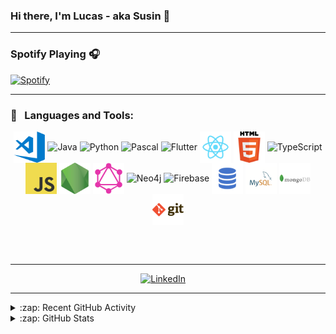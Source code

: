 ### Hi there, I'm Lucas - aka Susin 👋



*************

### Spotify Playing 🎧

[![Spotify](https://spotify-rho.vercel.app/api/spotify/)](https://open.spotify.com/user/lucas_susin)

*************


### 🔧 &nbsp; Languages and Tools:
<p align="center">

  <!-- For more icons https://github.com/MikeCodesDotNET/ColoredBadges -->
  <!-- For more icons https://simpleicons.org/ -->
  <!-- For more icons https://github.com/Ileriayo/markdown-badges -->
  

<img align="center" alt="Visual Studio Code" width="50px" src="https://raw.githubusercontent.com/github/explore/80688e429a7d4ef2fca1e82350fe8e3517d3494d/topics/visual-studio-code/visual-studio-code.png" />

<img align="center" alt="Java" width="60px" src="https://library.kissclipart.com/20181005/xwq/kissclipart-java-core-clipart-java-platform-enterprise-editio-79b63cdfe5ed19c5.jpg" />

<img align="center" alt="Python" width="50px" src="https://www.iconfinder.com/data/icons/logos-and-brands/512/267_Python_logo-512.png" />

<img align="center" alt="Pascal" width="50px" src="https://is4-ssl.mzstatic.com/image/thumb/Purple113/v4/d7/24/08/d7240855-0e51-7f7e-6c2d-3bafdea5a05f/source/200x200bb.jpg" />

<img align="center" alt="Flutter" width="100px" src="https://raw.githubusercontent.com/flutter/website/master/src/_assets/image/flutter-lockup.png" />

<img align="center" alt="React" width="50px" src="https://raw.githubusercontent.com/github/explore/80688e429a7d4ef2fca1e82350fe8e3517d3494d/topics/react/react.png" />

<img align="center" alt="HTML5" width="50px" src="https://raw.githubusercontent.com/github/explore/80688e429a7d4ef2fca1e82350fe8e3517d3494d/topics/html/html.png" />

<img align="center" alt="TypeScript" width="50px" src="https://miro.medium.com/max/816/1*mn6bOs7s6Qbao15PMNRyOA.png" />

<img align="center" alt="JavaScript" width="50px" src="https://raw.githubusercontent.com/github/explore/80688e429a7d4ef2fca1e82350fe8e3517d3494d/topics/javascript/javascript.png" />

<img align="center" alt="Node.js" width="50px" src="https://raw.githubusercontent.com/github/explore/80688e429a7d4ef2fca1e82350fe8e3517d3494d/topics/nodejs/nodejs.png" />

<img align="center" alt="GraphQL" width="50px" src="https://raw.githubusercontent.com/github/explore/80688e429a7d4ef2fca1e82350fe8e3517d3494d/topics/graphql/graphql.png" />

<img align="center" alt="Neo4j" width="100px" src="https://e7.pngegg.com/pngimages/248/75/png-clipart-neo4j-graph-database-logo-organization-wechat-load-graph-text-logo.png" />

<img align="center" alt="Firebase" width="40px" src="https://firebase.google.cn/downloads/brand-guidelines/PNG/logo-vertical.png" />

<img align="center" alt="SQL" width="50px" src="https://raw.githubusercontent.com/github/explore/80688e429a7d4ef2fca1e82350fe8e3517d3494d/topics/sql/sql.png" />

<img align="center" alt="MySQL" width="50px" src="https://raw.githubusercontent.com/github/explore/80688e429a7d4ef2fca1e82350fe8e3517d3494d/topics/mysql/mysql.png" />

<img align="center" alt="MongoDB" width="50px" src="https://raw.githubusercontent.com/github/explore/80688e429a7d4ef2fca1e82350fe8e3517d3494d/topics/mongodb/mongodb.png" />

<img align="center" alt="Git" width="50px" src="https://raw.githubusercontent.com/github/explore/80688e429a7d4ef2fca1e82350fe8e3517d3494d/topics/git/git.png" />

</p>

<br />
<br />

*************


<!-- Social Media links -->

<p align="center">
  <a href="https://www.linkedin.com/in/lucassimonsusin/"><img src="https://github.com/Quadrified/Quadrified/blob/master/assets/social_media_svgs/linkedin-round.svg" width="35px" alt="LinkedIn"></a> &nbsp; &nbsp;
</p>


*************


<!-- GitHub Stats -->

<details>
  <summary>:zap: Recent GitHub Activity</summary>
<!--START_SECTION:activity-->
1. ❗️ Opened issue [#10](https://github.com/F4NT0/ages-online-git/issues/10) in [F4NT0/ages-online-git](https://github.com/F4NT0/ages-online-git)
<!--END_SECTION:activity-->





</details>

<details>
  <summary>:zap: GitHub Stats</summary>

  <img align="left" alt="Lucas" src="https://github-readme-stats-rouge-eight.vercel.app/api?username=LucasSusin&count_private=true&show_icons=true&theme=tokyonight&hide_border=true" />
  
  <a href="https://github.com/LucasSusin/LucasSusin">
  <img align="center" src="https://github-readme-stats.vercel.app/api/top-langs/?username=LucasSusin&layout=compact&theme=tokyonight" alt="Lucas' stats" /> 
</a>

</details>

